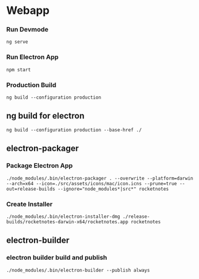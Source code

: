 # Webapp

### Run Devmode
```
ng serve
```

### Run Electron App
```
npm start
```

### Production Build
```
ng build --configuration production
```

## ng build for electron
```
ng build --configuration production --base-href ./
```

## electron-packager
### Package Electron App
```
./node_modules/.bin/electron-packager . --overwrite --platform=darwin --arch=x64 --icon=./src/assets/icons/mac/icon.icns --prune=true --out=release-builds --ignore="node_modules*|src*" rocketnotes
```

### Create Installer
```
./node_modules/.bin/electron-installer-dmg ./release-builds/rocketnotes-darwin-x64/rocketnotes.app rocketnotes
```
## electron-builder
### electron builder build and publish
```
./node_modules/.bin/electron-builder --publish always
```